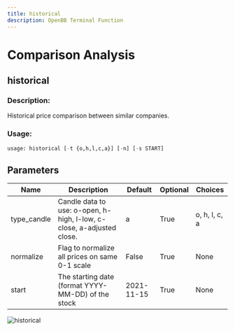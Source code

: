 ```yaml
---
title: historical
description: OpenBB Terminal Function
---
```


# Comparison Analysis

## historical

### Description: 

Historical price comparison between similar companies.

### Usage: 
```python
usage: historical [-t {o,h,l,c,a}] [-n] [-s START]
```

## Parameters

| Name | Description | Default | Optional | Choices |
| ---- | ----------- | ------- | -------- | ------- |
| type_candle | Candle data to use: o-open, h-high, l-low, c-close, a-adjusted close. | a | True | o, h, l, c, a |
| normalize | Flag to normalize all prices on same 0-1 scale | False | True | None |
| start | The starting date (format YYYY-MM-DD) of the stock | 2021-11-15 | True | None |


![historical](https://user-images.githubusercontent.com/46355364/154073378-935eddd4-167e-48e8-9e3d-34029e5ba42f.png)


